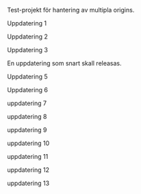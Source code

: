 Test-projekt för hantering av multipla origins.

Uppdatering 1

Uppdatering 2

Uppdatering 3

En uppdatering som snart skall releasas.

Uppdatering 5

Uppdatering 6

uppdatering 7

uppdatering 8

uppdatering 9

uppdatering 10

uppdatering 11

uppdatering 12

uppdatering 13

